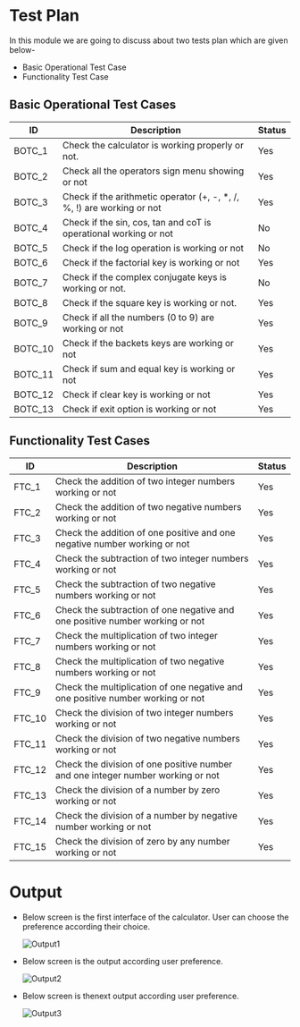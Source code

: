 # Test Plan
  In this module we are going to discuss about two tests plan which are given below-
 - Basic Operational Test Case
 - Functionality Test Case
## Basic Operational Test Cases
   |   ID   |                         Description 	                                | Status |
   |--------|-----------------------------------------------------------------------|--------|
   | BOTC_1 | Check the calculator is working properly or not.                      |  Yes   |
   | BOTC_2 | Check all the operators sign menu showing or not                      |  Yes   |
   | BOTC_3 | Check if the arithmetic operator (+, -, *, /, %, !) are working or not|  Yes   |
   | BOTC_4 | Check if the sin, cos, tan and coT is operational working or not      |  No    |
   | BOTC_5 | Check if the log operation is working or not                          |  No    |
   | BOTC_6 | Check if the factorial key is working or not                          |  Yes   |
   | BOTC_7 | Check if the complex conjugate keys is working or not.                |  No    |
   | BOTC_8 | Check if the square key is working or not.                            |  Yes   |
   | BOTC_9 | Check if all the numbers (0 to 9) are working or not                  |  Yes   |
   | BOTC_10| Check if the backets keys are working or not                          |  Yes   |
   | BOTC_11| Check if sum and equal key is working or not                          |  Yes   |
   | BOTC_12| Check if clear key is working or not                                  |  Yes   |
   | BOTC_13| Check if exit option is working or not                                |  Yes   |

## Functionality Test Cases  
   |   ID   |                                 Description 	                                   | Status |
   |--------|----------------------------------------------------------------------------------|--------|
   | FTC_1  | Check the addition of two integer numbers working or not                         |  Yes   |
   | FTC_2  | Check the addition of two negative numbers working or not                        |  Yes   |
   | FTC_3  | Check the addition of one positive and one negative number working or not        |  Yes   |
   | FTC_4  | Check the subtraction of two integer numbers working or not                      |  Yes   |
   | FTC_5  | Check the subtraction of two negative numbers working or not                     |  Yes   |
   | FTC_6  | Check the subtraction of one negative and one positive number working or not     |  Yes   |
   | FTC_7  | Check the multiplication of two integer numbers working or not                   |  Yes   |
   | FTC_8  | Check the multiplication of two negative numbers working or not                  |  Yes   |
   | FTC_9  | Check the multiplication of one negative and one positive number working or not  |  Yes   |
   | FTC_10 | Check the division of two integer numbers working or not                         |  Yes   |
   | FTC_11 | Check the division of two negative numbers working or not                        |  Yes   |
   | FTC_12 | Check the division of one positive number and one integer number working or not  |  Yes   |
   | FTC_13 | Check the division of a number by zero working or not                            |  Yes   |
   | FTC_14 | Check the division of a number by negative number working or not                 |  Yes   |
   | FTC_15 | Check the division of zero by any number working or not                          |  Yes   |
   
   # Output
   - Below screen is the first interface of the calculator. User can choose the preference according their choice.
   
     ![Output1](https://user-images.githubusercontent.com/49648354/143667772-c9fbb391-8454-4a97-a477-3806ac60d5c9.png)
     
   - Below screen is the output according user preference.
   
     ![Output2](https://user-images.githubusercontent.com/49648354/143667920-ec79bcf4-039e-4628-acf5-2bf47597d928.png)
     
   - Below screen is thenext  output according user preference.
    
     ![Output3](https://user-images.githubusercontent.com/49648354/143668003-7abf7e5a-8e37-44d0-b352-9e5bc5f339e6.png)


